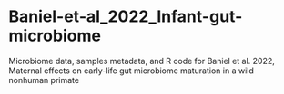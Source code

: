 # Baniel-et-al_2022_Infant-gut-microbiome
Microbiome data, samples metadata, and R code for Baniel et al. 2022, Maternal effects on early-life gut microbiome maturation in a wild nonhuman primate
